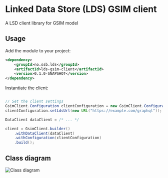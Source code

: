 # Linked Data Store (LDS) GSIM client

A LSD client library for GSIM model

## Usage 

Add the module to your project:

```xml
<dependency>
    <groupId>no.ssb.lds</groupId>
    <artifactId>lds-gsim-client</artifactId>
    <version>0.1.0-SNAPSHOT</version>
</dependency>
```

Instantiate the client: 

```java

// Set the client settings
GsimClient.Configuration clientConfiguration = new GsimClient.Configuration();
clientConfiguration.setLdsUrl(new URL("https://example.com/graphql"));

DataClient dataClient = /* ... */

client = GsimClient.builder()
    .withDataClient(dataClient)
    .withConfiguration(clientConfiguration)
    .build();
```

## Class diagram

![Class diagram](http://www.plantuml.com/plantuml/proxy?src=https://raw.githubusercontent.com/statisticsnorway/lds-gsim-client/19fc00184b1645696491704c2481decb11b0d2bc/src/main/resources/class-diagram.puml)
